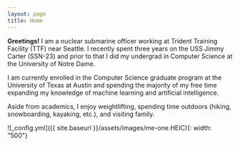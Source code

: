```yaml
---
layout: page
title: Home
---
```


**Greetings!** I am a nuclear submarine officer working at Trident Training Facility (TTF) near Seattle. I recently spent three years on the USS Jimmy Carter (SSN-23) and prior to that I did my undergrad in Computer Science at the University of Notre Dame.

I am currently enrolled in the Computer Science graduate program at the University of Texas at Austin and spending the majority of my free time expanding my knowledge of machine learning and artificial intelligence. 

Aside from academics, I enjoy weightlifting, spending time outdoors (hiking, snowboarding, kayaking, etc.), and visiting family. 

![_config.yml]({{ site.baseurl }}/assets/images/me-one.HEIC){: width: "500"}




